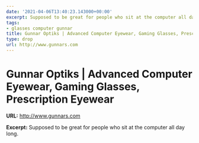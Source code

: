 ```yaml
---
date: '2021-04-06T13:40:23.143000+00:00'
excerpt: Supposed to be great for people who sit at the computer all day long.
tags:
- glasses computer gunnar
title: Gunnar Optiks | Advanced Computer Eyewear, Gaming Glasses, Prescription Eyewear
type: drop
url: http://www.gunnars.com
---
```


# Gunnar Optiks | Advanced Computer Eyewear, Gaming Glasses, Prescription Eyewear

**URL:** http://www.gunnars.com

**Excerpt:** Supposed to be great for people who sit at the computer all day long.

